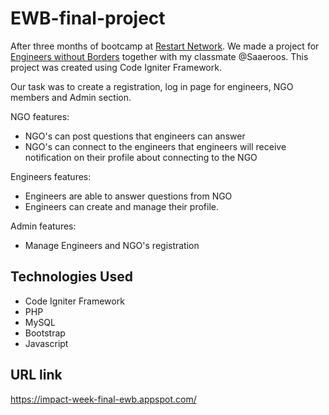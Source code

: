 # EWB-final-project

After three months of bootcamp  at [Restart Network](https://restart.network/). We made a project for [Engineers without Borders](https://www.ewbnl.org/) together with my classmate @Saaeroos. This project was created using Code Igniter Framework.

Our task was to create a registration, log in page for engineers, NGO members and Admin section. 

NGO features:

* NGO's can post questions that engineers can answer
* NGO's can connect to the engineers that engineers will receive notification on their profile about connecting to the NGO

Engineers features:

* Engineers are able to answer questions from NGO 
* Engineers can create and manage their profile.

Admin features:

* Manage Engineers and NGO's registration

## Technologies Used

* Code Igniter Framework 
* PHP
* MySQL
* Bootstrap
* Javascript

## URL link

https://impact-week-final-ewb.appspot.com/
